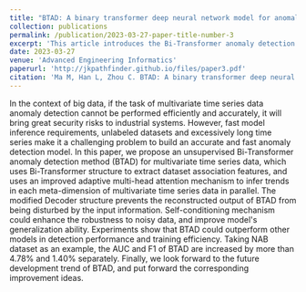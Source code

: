 ```yaml
---
title: "BTAD: A binary transformer deep neural network model for anomaly detection in multivariate time series data"
collection: publications
permalink: /publication/2023-03-27-paper-title-number-3
excerpt: 'This article introduces the Bi-Transformer anomaly detection method (BTAD) for anomaly detection in multivariate time series data, and proposes corresponding enhancements such as an adaptive multi-head attention mechanism and a modified Decoder structure to further improve BTAD's performance. Experimental results on multiple mainstream multivariate time series datasets demonstrate that BTAD exhibits outstanding overall anomaly detection performance.'
date: 2023-03-27
venue: 'Advanced Engineering Informatics'
paperurl: 'http://jkpathfinder.github.io/files/paper3.pdf'
citation: 'Ma M, Han L, Zhou C. BTAD: A binary transformer deep neural network model for anomaly detection in multivariate time series data[J]. <i>Advanced Engineering Informatics</i>, 2023, 56: 101949.'
---
```


In the context of big data, if the task of multivariate time series data anomaly detection cannot be performed efficiently and accurately, it will bring great security risks to industrial systems. However, fast model inference requirements, unlabeled datasets and excessively long time series make it a challenging problem to build an accurate and fast anomaly detection model. In this paper, we propose an unsupervised Bi-Transformer anomaly detection method (BTAD) for multivariate time series data, which uses Bi-Transformer structure to extract dataset association features, and uses an improved adaptive multi-head attention mechanism to infer trends in each meta-dimension of multivariate time series data in parallel. The modified Decoder structure prevents the reconstructed output of BTAD from being disturbed by the input information. Self-conditioning mechanism could enhance the robustness to noisy data, and improve model's generalization ability. Experiments show that BTAD could outperform other models in detection performance and training efficiency. Taking NAB dataset as an example, the AUC and F1 of BTAD are increased by more than 4.78% and 1.40% separately. Finally, we look forward to the future development trend of BTAD, and put forward the corresponding improvement ideas.
